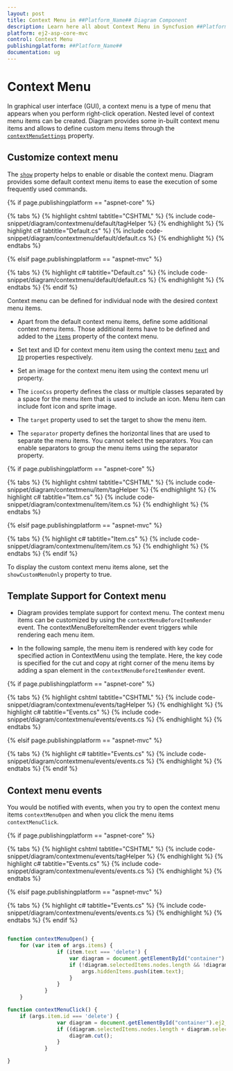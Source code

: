 ```yaml
---
layout: post
title: Context Menu in ##Platform_Name## Diagram Component
description: Learn here all about Context Menu in Syncfusion ##Platform_Name## Diagram component of Syncfusion Essential JS 2 and more.
platform: ej2-asp-core-mvc
control: Context Menu
publishingplatform: ##Platform_Name##
documentation: ug
---
```



# Context Menu

<!-- markdownlint-disable MD010 -->

In graphical user interface (GUI), a context menu is a type of menu that appears when you perform right-click operation. Nested level of context menu items can be created. Diagram provides some in-built context menu items and allows to define custom menu items through the [`contextMenuSettings`](https://help.syncfusion.com/cr/aspnetcore-js2/Syncfusion.EJ2.Diagrams.DiagramContextMenuSettings.html) property.

## Customize context menu

The [`show`](https://help.syncfusion.com/cr/aspnetcore-js2/Syncfusion.EJ2.Diagrams.DiagramContextMenuSettings.html#Syncfusion_EJ2_Diagrams_DiagramContextMenuSettings_Show) property helps to enable or disable the context menu. Diagram provides some default context menu items to ease the execution of some frequently used commands.

{% if page.publishingplatform == "aspnet-core" %}

{% tabs %}
{% highlight cshtml tabtitle="CSHTML" %}
{% include code-snippet/diagram/contextmenu/default/tagHelper %}
{% endhighlight %}
{% highlight c# tabtitle="Default.cs" %}
{% include code-snippet/diagram/contextmenu/default/default.cs %}
{% endhighlight %}
{% endtabs %}

{% elsif page.publishingplatform == "aspnet-mvc" %}

{% tabs %}
{% highlight c# tabtitle="Default.cs" %}
{% include code-snippet/diagram/contextmenu/default/default.cs %}
{% endhighlight %}
{% endtabs %}
{% endif %}



Context menu can be defined for individual node with the desired context menu items.

* Apart from the default context menu items, define some additional context menu items. Those additional items have to be defined and added to the [`items`](https://help.syncfusion.com/cr/aspnetcore-js2/Syncfusion.EJ2.Diagrams.DiagramContextMenuSettings.html#Syncfusion_EJ2_Diagrams_DiagramContextMenuSettings_Items) property of the context menu.

* Set text and ID for context menu item using the context menu [`text`](https://help.syncfusion.com/cr/aspnetcore-js2/Syncfusion.EJ2.Diagrams.DiagramContextMenuSettings.html) and [`ID`](https://help.syncfusion.com/cr/aspnetcore-js2/Syncfusion.EJ2.Diagrams.DiagramContextMenuSettings.html) properties respectively.

* Set an image for the context menu item using the context menu url property.

* The `iconCss` property defines the class or multiple classes separated by a space for the menu item that is used to include an icon. Menu item can include font icon and sprite image.

* The `target` property used to set the target to show the menu item.

* The `separator` property defines the horizontal lines that are used to separate the menu items. You cannot select the separators. You can enable separators to group the menu items using the separator property.

{% if page.publishingplatform == "aspnet-core" %}

{% tabs %}
{% highlight cshtml tabtitle="CSHTML" %}
{% include code-snippet/diagram/contextmenu/item/tagHelper %}
{% endhighlight %}
{% highlight c# tabtitle="Item.cs" %}
{% include code-snippet/diagram/contextmenu/item/item.cs %}
{% endhighlight %}
{% endtabs %}

{% elsif page.publishingplatform == "aspnet-mvc" %}

{% tabs %}
{% highlight c# tabtitle="Item.cs" %}
{% include code-snippet/diagram/contextmenu/item/item.cs %}
{% endhighlight %}
{% endtabs %}
{% endif %}



To display the custom context menu items alone, set the `showCustomMenuOnly` property to true.

## Template Support for Context menu

* Diagram provides template support for context menu. The context menu items can be customized by using the `contextMenuBeforeItemRender` event. The contextMenuBeforeItemRender event triggers while rendering each menu item.

* In the following sample, the menu item is rendered with key code for specified action in ContextMenu using the template. Here, the key code is specified for the cut and copy at right corner of the menu items by adding a span element in the `contextMenuBeforeItemRender` event.

{% if page.publishingplatform == "aspnet-core" %}

{% tabs %}
{% highlight cshtml tabtitle="CSHTML" %}
{% include code-snippet/diagram/contextmenu/events/tagHelper %}
{% endhighlight %}
{% highlight c# tabtitle="Events.cs" %}
{% include code-snippet/diagram/contextmenu/events/events.cs %}
{% endhighlight %}
{% endtabs %}

{% elsif page.publishingplatform == "aspnet-mvc" %}

{% tabs %}
{% highlight c# tabtitle="Events.cs" %}
{% include code-snippet/diagram/contextmenu/events/events.cs %}
{% endhighlight %}
{% endtabs %}
{% endif %}



## Context menu events

You would be notified with events, when you try to open the context menu items `contextMenuOpen` and when you click the menu items `contextMenuClick`.

{% if page.publishingplatform == "aspnet-core" %}

{% tabs %}
{% highlight cshtml tabtitle="CSHTML" %}
{% include code-snippet/diagram/contextmenu/events/tagHelper %}
{% endhighlight %}
{% highlight c# tabtitle="Events.cs" %}
{% include code-snippet/diagram/contextmenu/events/events.cs %}
{% endhighlight %}
{% endtabs %}

{% elsif page.publishingplatform == "aspnet-mvc" %}

{% tabs %}
{% highlight c# tabtitle="Events.cs" %}
{% include code-snippet/diagram/contextmenu/events/events.cs %}
{% endhighlight %}
{% endtabs %}
{% endif %}



```javascript

function contextMenuOpen() {
    for (var item of args.items) {
                if (item.text === 'delete') {
                    var diagram = document.getElementById("container").ej2_instances[0];
                    if (!diagram.selectedItems.nodes.length && !diagram.selectedItems.connectors.length) {
                        args.hiddenItems.push(item.text);
                    }
                }
            }
    }

function contextMenuClick() {
    if (args.item.id === 'delete') {
                var diagram = document.getElementById("container").ej2_instances[0];
                if ((diagram.selectedItems.nodes.length + diagram.selectedItems.connectors.length) > 0) {
                    diagram.cut();
                }
            }

}

```